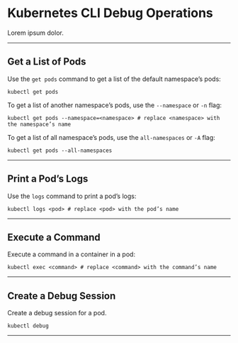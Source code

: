 # Kubernetes CLI Debug Operations
Lorem ipsum dolor.

--------------------------------------------------
## Get a List of Pods

Use the `get pods` command to get a list of the default namespace’s pods:

```shell
kubectl get pods
```

To get a list of another namespace’s pods, use the `--namespace` or `-n` flag:

```shell
kubectl get pods --namespace=<namespace> # replace <namespace> with the namespace’s name
```

To get a list of all namespace’s pods, use the `all-namespaces` or `-A` flag:

```shell
kubectl get pods --all-namespaces
```


--------------------------------------------------
## Print a Pod’s Logs

Use the `logs` command to print a pod’s logs:

```shell
kubectl logs <pod> # replace <pod> with the pod’s name
```


--------------------------------------------------
## Execute a Command

Execute a command in a container in a pod:

```shell
kubectl exec <command> # replace <command> with the command’s name
```

<!-- Add a reference to a list of commands. Maybe add a few common commands a user can use. -->

--------------------------------------------------
## Create a Debug Session

Create a debug session for a pod.

```shell
kubectl debug 
```


--------------------------------------------------